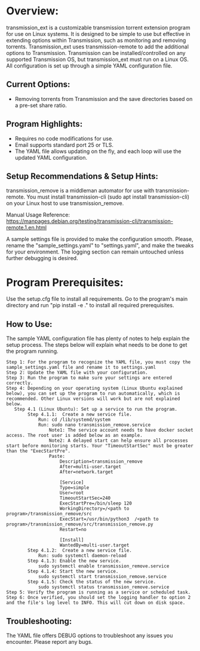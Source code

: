 # Overview:
transmission_ext is a customizable transmission torrent extension program for use on Linux systems. It is designed to be simple to use but effective in extending options within Transmission, such as monitoring and removing torrents. Transmission_ext uses transmission-remote to add the additional options to Transmission. Transmission can be installed/controlled on any supported Transmission OS, but transmission_ext must run on a Linux OS. All configuration is set up through a simple YAML configuration file.

## Current Options:
* Removing torrents from Transmission and the save directories based on a pre-set share ratio.

## Program Highlights:
* Requires no code modifications for use.
* Email supports standard port 25 or TLS.
* The YAML file allows updating on the fly, and each loop will use the updated YAML configuration.

## Setup Recommendations & Setup Hints:
transmission_remove is a middleman automator for use with transmission-remote. You must install transmission-cli (sudo apt install transmission-cli) on your Linux host to use transmission_remove.

Manual Usage Reference:
https://manpages.debian.org/testing/transmission-cli/transmission-remote.1.en.html

A sample settings file is provided to make the configuration smooth. Please, rename the "sample_settings.yaml" to "settings.yaml", and make the tweaks for your environment. The logging section can remain untouched unless further debugging is desired.

# Program Prerequisites:
Use the setup.cfg file to install all requirements. Go to the program's main directory and run "pip install -e ." to install all required prerequisites.

## How to Use:
The sample YAML configuration file has plenty of notes to help explain the setup process. The steps below will explain what needs to be done to get the program running.

    Step 1: For the program to recognize the YAML file, you must copy the sample_settings.yaml file and rename it to settings.yaml 
    Step 2: Update the YAML file with your configuration.
    Step 3: Run the program to make sure your settings are entered correctly. 
    Step 4: Depending on your operating system (Linux Ubuntu explained below), you can set up the program to run automatically, which is recommended. Other Linux versions will work but are not explained below. 
       Step 4.1 (Linux Ubuntu): Set up a service to run the program.
            Step 4.1.1:  Create a new service file.
                Run: cd /lib/systemd/system
                Run: sudo nano transmission_remove.service
                    Note1: The service account needs to have docker socket access. The root user is added below as an example.
                    Note2: A delayed start can help ensure all processes start before monitoring starts. Your "TimeoutStartSec" must be greater than the "ExecStartPre".
                    Paste:
                        Description=transmission_remove
                        After=multi-user.target
                        After=network.target

                        [Service]
                        Type=simple
                        User=root
                        TimeoutStartSec=240
                        ExecStartPre=/bin/sleep 120
                        WorkingDirectory=/<path to program>/transmission_remove/src
                        ExecStart=/usr/bin/python3  /<path to program>/transmission_remove/src/transmission_remove.py                                                         
                        Restart=no

                        [Install]
                        WantedBy=multi-user.target
            Step 4.1.2:  Create a new service file.
                Run: sudo systemctl daemon-reload
            Step 4.1.3: Enable the new service.
                sudo systemctl enable transmission_remove.service
            Step 4.1.4: Start the new service.
                sudo systemctl start transmission_remove.service
            Step 4.1.5: Check the status of the new service.
                sudo systemctl status transmission_remove.service
    Step 5: Verify the program is running as a service or scheduled task. 
    Step 6: Once verified, you should set the logging handler to option 2 and the file's log level to INFO. This will cut down on disk space.
## Troubleshooting:
The YAML file offers DEBUG options to troubleshoot any issues you encounter. Please report any bugs.
